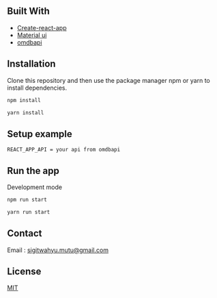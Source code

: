 

## Built With
* [Create-react-app](https://reactjs.org/docs/create-a-new-react-app.html)
* [Material ui](https://material-ui.com/)
* [omdbapi](http://www.omdbapi.com/)


## Installation

Clone this repository and then use the package manager npm or yarn to install dependencies.


```bash
npm install
```
```bash
yarn install
```

## Setup  example

```
REACT_APP_API = your api from omdbapi

```

## Run the app

Development mode

```bash
npm run start
```
```bash
yarn run start
```

## Contact

Email : sigitwahyu.mutu@gmail.com

## License
[MIT](https://choosealicense.com/licenses/mit/)
